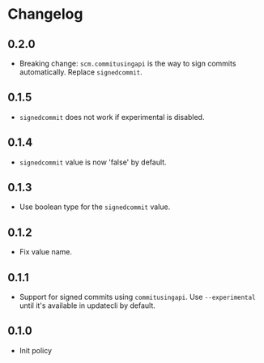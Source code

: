 # Changelog

## 0.2.0

* Breaking change: `scm.commitusingapi` is the way to sign commits automatically. Replace `signedcommit`.

## 0.1.5

* `signedcommit` does not work if experimental is disabled.

## 0.1.4

* `signedcommit` value is now 'false' by default.

## 0.1.3

* Use boolean type for the `signedcommit` value.

## 0.1.2

* Fix value name.

## 0.1.1

* Support for signed commits using `commitusingapi`. Use `--experimental` until it's available in updatecli by default.

## 0.1.0

* Init policy
